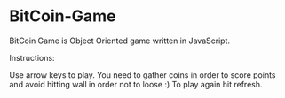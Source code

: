 # BitCoin-Game

BitCoin Game is Object Oriented game written in JavaScript.

Instructions:

Use arrow keys to play. You need to gather coins in order to score points and avoid hitting wall in order not to loose :)
To play again hit refresh.
